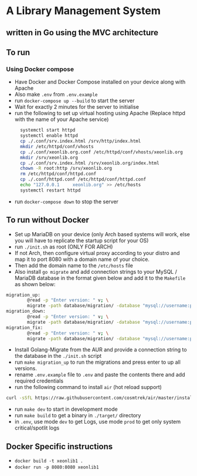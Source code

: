 # A Library Management System

## written in Go using the MVC architecture

## To run

### Using Docker compose

- Have Docker and Docker Compose installed on your device along with Apache
- Also make `.env` from `.env.example`
- run `docker-compose up --build` to start the server
- Wait for exactly 2 minutes for the server to initialise
- run the following to set up virtual hosting using Apache (Replace httpd with the name of your Apache service)
  ```bash
  	systemctl start httpd
  	systemctl enable httpd
  	cp ./.conf/srv.index.html /srv/http/index.html
  	mkdir /etc/httpd/conf/vhosts
  	cp ./.conf/xeonlib.org.conf /etc/httpd/conf/vhosts/xeonlib.org
  	mkdir /srv/xeonlib.org
  	cp ./.conf/srv.index.html /srv/xeonlib.org/index.html
  	chown -R root:http /srv/xeonlib.org
  	rm /etc/httpd/conf/httpd.conf
  	cp ./.conf/httpd.conf /etc/httpd/conf/httpd.conf
  	echo "127.0.0.1     xeonlib.org" >> /etc/hosts
  	systemctl restart httpd
  ```
- run `docker-compose down` to stop the server

## To run without Docker

- Set up MariaDB on your device (only Arch based systems will work, else you will have to replicate the startup script for your OS)
- run `./init.sh` as root (ONLY FOR ARCH)
- If not Arch, then configure virtual proxy according to your distro and map it to port 8080 with a domain name of your choice.
- Then add the domain name to the `/etc/hosts` file
- Also install `go migrate` and add connection strings to your MySQL / MariaDB database in the format given below and add it to the `Makefile` as shown below:

```bash
migration_up:
		@read -p "Enter version: " v; \
		migrate -path database/migration/ -database "mysql://username:password@tcp(localhost:port<usually 3306>)/databasename?" -verbose up	$$v
migration_down:
		@read -p "Enter version: " v; \
		migrate -path database/migration/ -database "mysql://username:password@tcp(localhost:port<usually 3306>)/databasename?" -verbose down $$v
migration_fix:
		@read -p "Enter version: " v; \
		migrate -path database/migration/ -database "mysql://username:password@tcp(localhost:port<usually 3306>)/databasename?" force $$v
```

- Install Golang-Migrate from the AUR and provide a connection string to the database in the `./init.sh` script
- run `make migration_up` to run the migrations and press enter to up all versions.
- rename `.env.example` file to `.env` and paste the contents there and add required credentials
- run the following command to install `air` (hot reload support)

```bash
curl -sSfL https://raw.githubusercontent.com/cosmtrek/air/master/install.sh | sh -s -- -b $(go env GOPATH)/bin
```

- run `make dev` to start in development mode
- run `make build` to get a binary in `./target/` directory
- in `.env`, use mode `dev` to get Logs, use mode `prod` to get only system critical/spotlit logs

## Docker Specific instructions

- `docker build -t xeonlib1 .`
- `docker run -p 8080:8080 xeonlib1`
